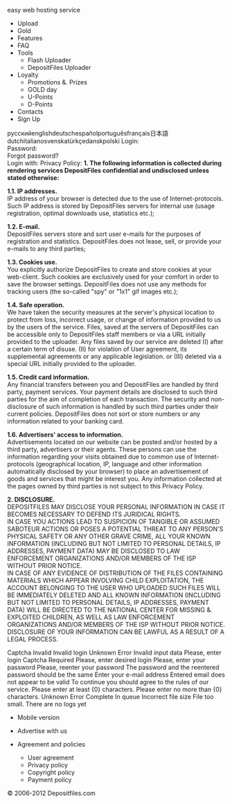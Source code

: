 easy web hosting service

*   Upload
*   Gold
*   Features
*   FAQ
*   Tools
    *   Flash Uploader
    *   DepositFiles Uploader
*   Loyalty
    *   Promotions &. Prizes
    *   GOLD day
    *   U-Points
    *   D-Points
*   Contacts
*   Sign Up

русскийenglishdeutschespañolportuguêsfrançais日本語dutchitalianosvenskatürkçedanskpolski Login:  
Password:  
Forgot password?  
Login with: Privacy Policy: **1\. The following information is collected during rendering services DepositFiles confidential and undisclosed unless stated otherwise:**  
  
**1.1. IP addresses.**  
IP address of your browser is detected due to the use of Internet-protocols. Such IP address is stored by DepositFiles servers for internal use (usage registration, optimal downloads use, statistics etc.);  
  
**1.2. E-mail.**  
DepositFiles servers store and sort user e-mails for the purposes of registration and statistics. DepositFiles does not lease, sell, or provide your e-mails to any third parties;  
  
**1.3. Cookies use.**  
You explicitly authorize DepositFiles to create and store cookies at your web-client. Such cookies are exclusively used for your comfort in order to save the browser settings. DepositFiles does not use any methods for tracking users (the so-called "spy" or "1x1" gif images etc.);  
  
**1.4. Safe operation.**  
We have taken the security measures at the server's physical location to protect from loss, incorrect usage, or change of information provided to us by the users of the service. Files, saved at the servers of DepositFiles can be accessible only to DepositFiles staff members or via a URL initially provided to the uploader. Any files saved by our service are deleted (I) after a certain term of disuse. (II) for violation of User agreement, its supplemental agreements or any applicable legislation. or (III) deleted via a special URL initially provided to the uploader.  
  
**1.5. Credit card information.**  
Any financial transfers between you and DepositFiles are handled by third party, payment services. Your payment details are disclosed to such third parties for the aim of completion of each transaction. The security and non-disclosure of such information is handled by such third parties under their current policies. DepositFiles does not sort or store numbers or any information related to your banking card.  
  
**1.6. Advertisers' access to information.**  
Advertisements located on our website can be posted and/or hosted by a third party, advertisers or their agents. These persons can use the information regarding your visits obtained due to common use of Internet-protocols (geographical location, IP, language and other information automatically disclosed by your browser) to place an advertisement of goods and services that might be interest you. Any information collected at the pages owned by third parties is not subject to this Privacy Policy.  

**2\. DISCLOSURE.**  
DEPOSITFILES MAY DISCLOSE YOUR PERSONAL INFORMATION IN CASE IT BECOMES NECESSARY TO DEFEND ITS JURIDICAL RIGHTS.  
IN CASE YOU ACTIONS LEAD TO SUSPICION OF TANGIBLE OR ASSUMED SABOTEUR ACTIONS OR POSES A POTENTIAL THREAT TO ANY PERSON'S PHYSICAL SAFETY OR ANY OTHER GRAVE CRIME, ALL YOUR KNOWN INFORMATION (INCLUDING BUT NOT LIMITED TO PERSONAL DETAILS, IP ADDRESSES, PAYMENT DATA) MAY BE DISCLOSED TO LAW ENFORCEMENT ORGANIZATIONS AND/OR MEMBERS OF THE ISP WITHOUT PRIOR NOTICE.  
IN CASE OF ANY EVIDENCE OF DISTRIBUTION OF THE FILES CONTAINING MATERIALS WHICH APPEAR INVOLVING CHILD EXPLOITATION, THE ACCOUNT BELONGING TO THE USER WHO UPLOADED SUCH FILES WILL BE IMMEDIATELY DELETED AND ALL KNOWN INFORMATION (INCLUDING BUT NOT LIMITED TO PERSONAL DETAILS, IP ADDRESSES, PAYMENT DATA) WILL BE DIRECTED TO THE NATIONAL CENTER FOR MISSING &. EXPLOITED CHILDREN, AS WELL AS LAW ENFORCEMENT ORGANIZATIONS AND/OR MEMBERS OF THE ISP WITHOUT PRIOR NOTICE.  
DISCLOSURE OF YOUR INFORMATION CAN BE LAWFUL AS A RESULT OF A LEGAL PROCESS.  

  
Captcha Invalid Invalid login Unknown Error Invalid input data Please, enter login Captcha Required Please, enter desired login Please, enter your password Please, reenter your password The password and the reentered password should be the same Enter your e-mail address Entered email does not appear to be valid To continue you should agree to the rules of our service. Please enter at least {0} characters. Please enter no more than {0} characters. Unknown Error Complete In queue Incorrect file size File too small. There are no logs yet

*   Mobile version

*   Advertise with us
*   Agreement and policies
    *   User agreement
    *   Privacy policy
    *   Copyright policy
    *   Payment policy

© 2006-2012 Depositfiles.com